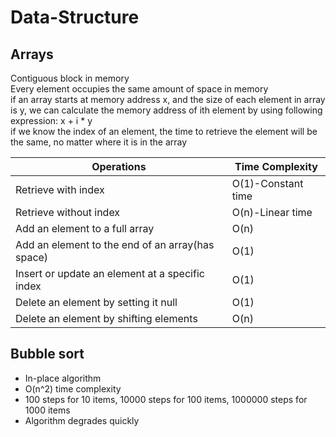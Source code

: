 # Data-Structure #
## Arrays ##
Contiguous block in memory<br/>
Every element occupies the same amount of space in memory<br/>
if an array starts at memory address x, and the size of each element in array is y, we can calculate the memory address of ith element by using following expression: x + i * y<br/>
if we know the index of an element, the time to retrieve the element will be the same, no matter where it is in the array<br/>

|Operations|Time Complexity|
|----------|---------------|
|Retrieve with index|O(1)-Constant time|
|Retrieve without index|O(n)-Linear time|
|Add an element to a full array|O(n)|
|Add an element to the end of an array(has space)|O(1)|
|Insert or update an element at a specific index|O(1)|
|Delete an element by setting it null|O(1)|
|Delete an element by shifting elements|O(n)|

## Bubble sort ##
* In-place algorithm
* O(n^2) time complexity
* 100 steps for 10 items, 10000 steps for 100 items, 1000000 steps for 1000 items
* Algorithm degrades quickly
